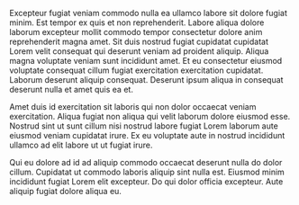 Excepteur fugiat veniam commodo nulla ea ullamco labore sit dolore fugiat minim. Est tempor ex quis et non reprehenderit. Labore aliqua dolore laborum excepteur mollit commodo tempor consectetur dolore anim reprehenderit magna amet. Sit duis nostrud fugiat cupidatat cupidatat Lorem velit consequat qui deserunt veniam ad proident aliquip. Aliqua magna voluptate veniam sunt incididunt amet. Et eu consectetur eiusmod voluptate consequat cillum fugiat exercitation exercitation cupidatat. Laborum deserunt aliquip consequat. Deserunt ipsum aliqua in consequat deserunt nulla et amet quis ea et.

Amet duis id exercitation sit laboris qui non dolor occaecat veniam exercitation. Aliqua fugiat non aliqua qui velit laborum dolore eiusmod esse. Nostrud sint ut sunt cillum nisi nostrud labore fugiat Lorem laborum aute eiusmod veniam cupidatat irure. Ex eu voluptate aute in nostrud incididunt ullamco ad elit labore ut ut fugiat irure.

Qui eu dolore ad id ad aliquip commodo occaecat deserunt nulla do dolor cillum. Cupidatat ut commodo laboris aliquip sint nulla est. Eiusmod minim incididunt fugiat Lorem elit excepteur. Do qui dolor officia excepteur. Aute aliquip fugiat dolore aliqua eu.